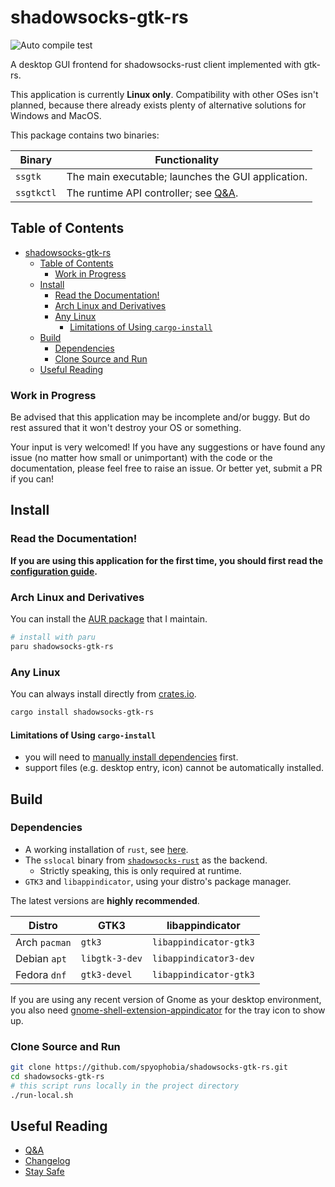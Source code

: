 # shadowsocks-gtk-rs

![Auto compile test](https://github.com/spyophobia/shadowsocks-gtk-rs/actions/workflows/auto-compile.yml/badge.svg?branch=master)

A desktop GUI frontend for shadowsocks-rust client implemented with gtk-rs.

This application is currently **Linux only**. Compatibility with other OSes isn't planned,
because there already exists plenty of alternative solutions for Windows and MacOS.

This package contains two binaries:

| Binary     | Functionality                                                                            |
|------------|------------------------------------------------------------------------------------------|
| `ssgtk`    | The main executable; launches the GUI application.                                       |
| `ssgtkctl` | The runtime API controller; see [Q&A](/res/QnA.md#can-i-bind-a-shortcut-to-some-action). |

## Table of Contents

- [shadowsocks-gtk-rs](#shadowsocks-gtk-rs)
  - [Table of Contents](#table-of-contents)
    - [Work in Progress](#work-in-progress)
  - [Install](#install)
    - [Read the Documentation!](#read-the-documentation)
    - [Arch Linux and Derivatives](#arch-linux-and-derivatives)
    - [Any Linux](#any-linux)
      - [Limitations of Using `cargo-install`](#limitations-of-using-cargo-install)
  - [Build](#build)
    - [Dependencies](#dependencies)
    - [Clone Source and Run](#clone-source-and-run)
  - [Useful Reading](#useful-reading)

### Work in Progress

Be advised that this application may be incomplete and/or buggy. But do rest assured
that it won't destroy your OS or something.

Your input is very welcomed! If you have any suggestions or have found any issue
(no matter how small or unimportant) with the code or the documentation, please
feel free to raise an issue. Or better yet, submit a PR if you can!

## Install

### Read the Documentation!

**If you are using this application for the first time, you should first read the [configuration guide](/res/config-guide.md).**

### Arch Linux and Derivatives

You can install the [AUR package](https://aur.archlinux.org/packages/shadowsocks-gtk-rs) that I maintain.

```sh
# install with paru
paru shadowsocks-gtk-rs
```

### Any Linux

You can always install directly from [crates.io](https://crates.io/crates/shadowsocks-gtk-rs).

```sh
cargo install shadowsocks-gtk-rs
```

#### Limitations of Using `cargo-install`
- you will need to [manually install dependencies](#dependencies) first.
- support files (e.g. desktop entry, icon) cannot be automatically installed.

## Build

### Dependencies

- A working installation of `rust`, see [here](https://www.rust-lang.org/tools/install).
- The `sslocal` binary from [`shadowsocks-rust`](https://github.com/shadowsocks/shadowsocks-rust) as the backend.
  - Strictly speaking, this is only required at runtime.
- `GTK3` and `libappindicator`, using your distro's package manager.

The latest versions are **highly recommended**.

| Distro        | GTK3           | libappindicator        |
|---------------|----------------|------------------------|
| Arch `pacman` | `gtk3`         | `libappindicator-gtk3` |
| Debian `apt`  | `libgtk-3-dev` | `libappindicator3-dev` |
| Fedora `dnf`  | `gtk3-devel`   | `libappindicator-gtk3` |

If you are using any recent version of Gnome as your desktop environment, you also need
[gnome-shell-extension-appindicator](https://extensions.gnome.org/extension/615) for the tray icon to show up.

### Clone Source and Run

```sh
git clone https://github.com/spyophobia/shadowsocks-gtk-rs.git
cd shadowsocks-gtk-rs
# this script runs locally in the project directory
./run-local.sh
```

## Useful Reading

- [Q&A](/res/QnA.md)
- [Changelog](/CHANGELOG.md)
- [Stay Safe](/res/stay-safe.md)
